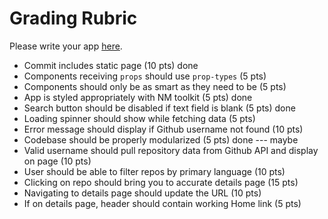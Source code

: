 # Grading Rubric 

Please write your app [here](./src/App.js).

* Commit includes static page (10 pts) done
* Components receiving `props` should use `prop-types` (5 pts)
* Components should only be as smart as they need to be (5 pts)
* App is styled appropriately with NM toolkit (5 pts) done
* Search button should be disabled if text field is blank (5 pts)   done
* Loading spinner should show while fetching data (5 pts)
* Error message should display if Github username not found (10 pts)
* Codebase should be properly modularized (5 pts) done --- maybe
* Valid username should pull repository data from Github API and display on page (10 pts)
* User should be able to filter repos by primary language (10 pts)
* Clicking on repo should bring you to accurate details page (15 pts)
* Navigating to details page should update the URL (10 pts)
* If on details page, header should contain working Home link (5 pts)